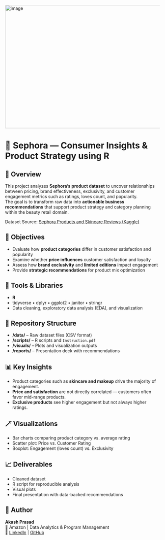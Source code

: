 <img width="796" height="400" alt="image" src="https://github.com/user-attachments/assets/05f363d3-1512-443f-8023-0b89030f2c6d" />

# 💄 Sephora — Consumer Insights & Product Strategy using R

## 📘 Overview
This project analyzes **Sephora’s product dataset** to uncover relationships between pricing, brand effectiveness, exclusivity, and customer engagement metrics such as ratings, loves count, and popularity.  
The goal is to transform raw data into **actionable business recommendations** that support product strategy and category planning within the beauty retail domain.

Dataset Source: [Sephora Products and Skincare Reviews (Kaggle)](https://www.kaggle.com/datasets/nadyinky/sephora-products-and-skincare-reviews)


## 🎯 Objectives
- Evaluate how **product categories** differ in customer satisfaction and popularity  
- Examine whether **price influences** customer satisfaction and loyalty  
- Assess how **brand exclusivity** and **limited editions** impact engagement  
- Provide **strategic recommendations** for product mix optimization


## 🧠 Tools & Libraries
- **R**  
- tidyverse • dplyr • ggplot2 • janitor • stringr  
- Data cleaning, exploratory data analysis (EDA), and visualization  


## 📂 Repository Structure
- **/data/** – Raw dataset files (CSV format)  
- **/scripts/** – R scripts and `Instruction.pdf`  
- **/visuals/** – Plots and visualization outputs  
- **/reports/** – Presentation deck with recommendations  



## 📊 Key Insights
- Product categories such as **skincare and makeup** drive the majority of engagement.  
- **Price and satisfaction** are not directly correlated — customers often favor mid-range products.  
- **Exclusive products** see higher engagement but not always higher ratings.  



## 🪄 Visualizations
- Bar charts comparing product category vs. average rating  
- Scatter plot: Price vs. Customer Rating  
- Boxplot: Engagement (loves count) vs. Exclusivity  


## 📈 Deliverables
- Cleaned dataset  
- R script for reproducible analysis  
- Visual plots  
- Final presentation with data-backed recommendations  



## 🧾 Author
**Akash Prasad**  
📍 Amazon | Data Analytics & Program Management  
🔗 [LinkedIn](https://www.linkedin.com/in/akashprasad97/) | [GitHub](https://github.com/akashprasad96)

